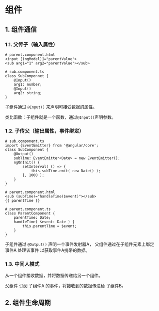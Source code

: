 
 # 组件

## 1. 组件通信

### 1.1. 父传子（输入属性）

    # parent.component.html
    <input [(ngModel)]="parentValue">
    <sub arg1="1" arg2="parentValue"></sub>

    # sub.component.ts
    class SubComponnet {
        @Input()
        arg1: number;
        @Input()
        arg2: string;
    }

子组件通过 `@Input()` 来声明可接受数据的属性。

类比函数：子组件就是一个函数，通过`@Input()`声明参数。

### 1.2. 子传父（输出属性，事件绑定）


    # sub.component.ts
    import {EventEmitter} from '@angular/core';
    class SubComponent {
        @Output()
        subTime: EventEmitter<Date> = new EventEmitter();
        ngOnInit() {
            setInterval( () => {
                this.subTime.emit( new Date() );
            }, 1000 );
        }
    }

    # parent.component.html
    <sub (subTime)="handleTime($event)"></sub>
    {{ parentTime }}

    # parent.component.ts
    class ParentComponent {
        parentTime: Date;
        handleTime( $event: Date ) {
            this.parentTime = $event;
        }
    }

子组件通过 `@Output()` 声明一个事件发射器A，
父组件通过在子组件元素上绑定 事件A 处理该事件 以获取事件A携带的数据。

### 1.3. 中间人模式

从一个组件接收数据，并将数据传递给另一个组件。

父组件 订阅 子组件A 的事件，将接收到的数据传递给 子组件B。

## 2. 组件生命周期

